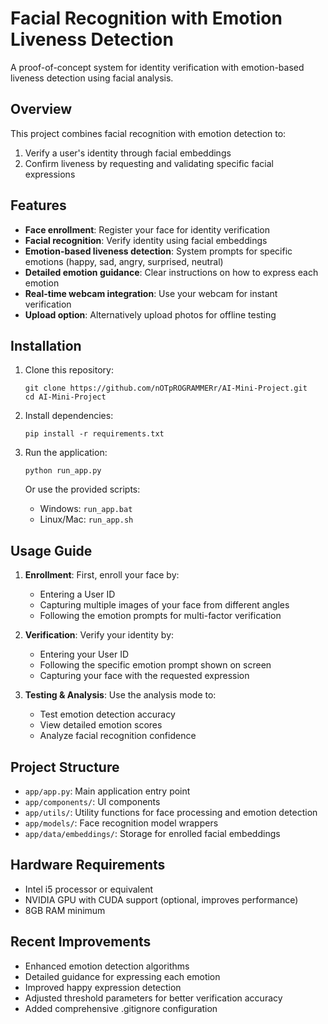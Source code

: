 # Facial Recognition with Emotion Liveness Detection

A proof-of-concept system for identity verification with emotion-based liveness detection using facial analysis.

## Overview

This project combines facial recognition with emotion detection to:
1. Verify a user's identity through facial embeddings
2. Confirm liveness by requesting and validating specific facial expressions

## Features

- **Face enrollment**: Register your face for identity verification
- **Facial recognition**: Verify identity using facial embeddings
- **Emotion-based liveness detection**: System prompts for specific emotions (happy, sad, angry, surprised, neutral)
- **Detailed emotion guidance**: Clear instructions on how to express each emotion
- **Real-time webcam integration**: Use your webcam for instant verification
- **Upload option**: Alternatively upload photos for offline testing

## Installation

1. Clone this repository:
   ```
   git clone https://github.com/nOTpROGRAMMERr/AI-Mini-Project.git
   cd AI-Mini-Project
   ```

2. Install dependencies:
   ```
   pip install -r requirements.txt
   ```

3. Run the application:
   ```
   python run_app.py
   ```
   
   Or use the provided scripts:
   - Windows: `run_app.bat`
   - Linux/Mac: `run_app.sh`

## Usage Guide

1. **Enrollment**: First, enroll your face by:
   - Entering a User ID
   - Capturing multiple images of your face from different angles
   - Following the emotion prompts for multi-factor verification

2. **Verification**: Verify your identity by:
   - Entering your User ID
   - Following the specific emotion prompt shown on screen
   - Capturing your face with the requested expression

3. **Testing & Analysis**: Use the analysis mode to:
   - Test emotion detection accuracy
   - View detailed emotion scores
   - Analyze facial recognition confidence

## Project Structure

- `app/app.py`: Main application entry point
- `app/components/`: UI components
- `app/utils/`: Utility functions for face processing and emotion detection
- `app/models/`: Face recognition model wrappers
- `app/data/embeddings/`: Storage for enrolled facial embeddings

## Hardware Requirements

- Intel i5 processor or equivalent
- NVIDIA GPU with CUDA support (optional, improves performance)
- 8GB RAM minimum

## Recent Improvements

- Enhanced emotion detection algorithms
- Detailed guidance for expressing each emotion
- Improved happy expression detection
- Adjusted threshold parameters for better verification accuracy
- Added comprehensive .gitignore configuration 